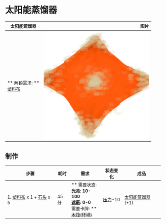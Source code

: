 # 太阳能蒸馏器  
>   
  
  太阳能蒸馏器  |   图片   
 ----  |  ----:   
 ** 解锁需求: **<br>[塑料布](PlasticSheet.md)  |  ![](Sprite/SolarStill.png)   
  
## 制作  
步骤  |  耗时  |  需求  |  状态变化  |  成品  
----  |  ----  |  ----  |  ----  |  ----  
1. [塑料布](PlasticSheet.md) x 1 + [石头](Stone.md) x 5  |  45分  |  ** 需要状态: **<br>[光亮](Light.md): 10-100<br>[遮蔽](Sheltered.md): 0-0<br>** 需要卡牌: **<br>~~[木筏(环境)](Env_Raft.md)~~  |  [压力](Stress.md)-10  |  [太阳能蒸馏器](SolarStill.md)(+1)  
